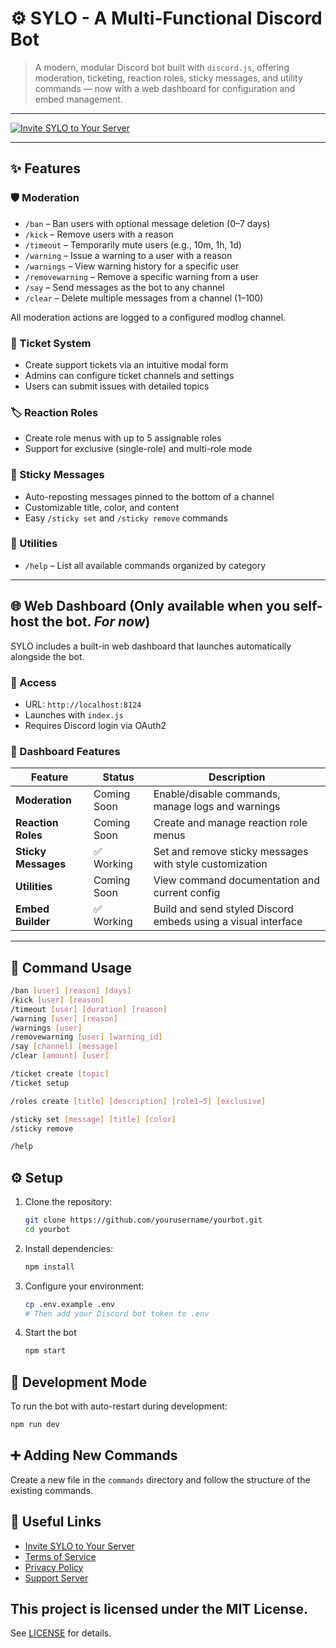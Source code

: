 # ⚙️ SYLO - A Multi-Functional Discord Bot

> A modern, modular Discord bot built with `discord.js`, offering moderation, ticketing, reaction roles, sticky messages, and utility commands — now with a web dashboard for configuration and embed management.

---

[![Invite SYLO to Your Server](https://img.shields.io/badge/Invite%20SYLO-5865F2?style=for-the-badge&logo=discord&logoColor=white)](https://discord.com/oauth2/authorize?client_id=1374856793469227029)

---

## ✨ Features

### 🛡️ Moderation
- `/ban` – Ban users with optional message deletion (0–7 days)
- `/kick` – Remove users with a reason
- `/timeout` – Temporarily mute users (e.g., 10m, 1h, 1d)
- `/warning` – Issue a warning to a user with a reason
- `/warnings` – View warning history for a specific user
- `/removewarning` – Remove a specific warning from a user
- `/say` – Send messages as the bot to any channel
- `/clear` – Delete multiple messages from a channel (1–100)

All moderation actions are logged to a configured modlog channel.

### 🎫 Ticket System
- Create support tickets via an intuitive modal form
- Admins can configure ticket channels and settings
- Users can submit issues with detailed topics

### 🏷️ Reaction Roles
- Create role menus with up to 5 assignable roles
- Support for exclusive (single-role) and multi-role mode

### 📌 Sticky Messages
- Auto-reposting messages pinned to the bottom of a channel
- Customizable title, color, and content
- Easy `/sticky set` and `/sticky remove` commands

### 🔧 Utilities
- `/help` – List all available commands organized by category

---

## 🌐 Web Dashboard (Only available when you self-host the bot. ***For now***)

SYLO includes a built-in web dashboard that launches automatically alongside the bot.

### 📍 Access
- URL: `http://localhost:8124`
- Launches with `index.js`
- Requires Discord login via OAuth2

### 🧩 Dashboard Features

| Feature           | Status         | Description                                                             |
|-------------------|----------------|-------------------------------------------------------------------------|
| **Moderation**     | Coming Soon     | Enable/disable commands, manage logs and warnings                      |
| **Reaction Roles** | Coming Soon     | Create and manage reaction role menus                                  |
| **Sticky Messages**| ✅ Working      | Set and remove sticky messages with style customization                |
| **Utilities**      | Coming Soon     | View command documentation and current config                          |
| **Embed Builder**  | ✅ Working      | Build and send styled Discord embeds using a visual interface          |

---

## 🚀 Command Usage

```bash
/ban [user] [reason] [days]
/kick [user] [reason]
/timeout [user] [duration] [reason]
/warning [user] [reason]
/warnings [user]
/removewarning [user] [warning_id]
/say [channel] [message]
/clear [amount] [user]

/ticket create [topic]
/ticket setup

/roles create [title] [description] [role1–5] [exclusive]

/sticky set [message] [title] [color]
/sticky remove

/help
```

## ⚙️ Setup

1. Clone the repository:
   ```bash
   git clone https://github.com/yourusername/yourbot.git
   cd yourbot
   ```

2. Install dependencies:
   ```bash
   npm install
   ```

3. Configure your environment:
   ```bash
   cp .env.example .env
   # Then add your Discord bot token to .env
   ```

4. Start the bot
   ```bash
   npm start
   ```

## 🧪 Development Mode
To run the bot with auto-restart during development:
```bash
npm run dev
```

## ➕ Adding New Commands
Create a new file in the `commands` directory and follow the structure of the existing commands.

## 🔗 Useful Links

- [Invite SYLO to Your Server](https://discord.com/oauth2/authorize?client_id=1374856793469227029)
- [Terms of Service](./TERMS.md)
- [Privacy Policy](./PRIVACY.md)
- [Support Server](https://discord.gg/46Z76eZJVt)

## This project is licensed under the MIT License.
See [LICENSE](./LICENSE) for details.
